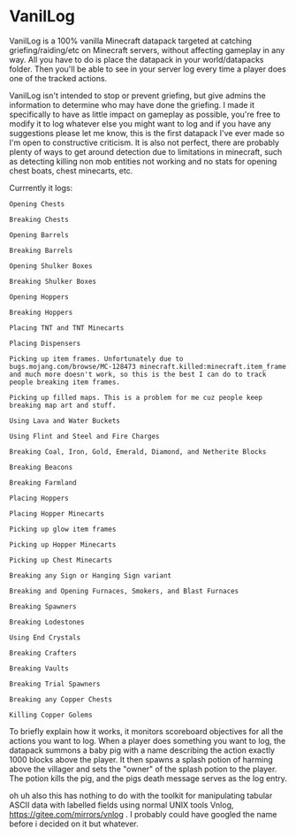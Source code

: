 # VanilLog
VanilLog is a 100% vanilla Minecraft datapack targeted at catching griefing/raiding/etc on Minecraft servers, without affecting gameplay in any way. All you have to do is place the datapack in your world/datapacks folder. Then you'll be able to see in your server log every time a player does one of the tracked actions. 

VanilLog isn't intended to stop or prevent griefing, but give admins the information to determine who may have done the griefing. I made it specifically to have as little impact on gameplay as possible, you're free to modify it to log whatever else you might want to log and if you have any suggestions please let me know, this is the first datapack I've ever made so I'm open to constructive criticism. It is also not perfect, there are probably plenty of ways to get around detection due to limitations in minecraft, such as detecting killing non mob entities not working and no stats for opening chest boats, chest minecarts, etc.

Currrently it logs:

    Opening Chests
    
    Breaking Chests
    
    Opening Barrels
    
    Breaking Barrels
    
    Opening Shulker Boxes
    
    Breaking Shulker Boxes
    
    Opening Hoppers
    
    Breaking Hoppers
    
    Placing TNT and TNT Minecarts
    
    Placing Dispensers
    
    Picking up item frames. Unfortunately due to bugs.mojang.com/browse/MC-128473 minecraft.killed:minecraft.item_frame and much more doesn't work, so this is the best I can do to track people breaking item frames.
    
    Picking up filled maps. This is a problem for me cuz people keep breaking map art and stuff.
    
    Using Lava and Water Buckets
    
    Using Flint and Steel and Fire Charges
    
    Breaking Coal, Iron, Gold, Emerald, Diamond, and Netherite Blocks
    
    Breaking Beacons
    
    Breaking Farmland

    Placing Hoppers

    Placing Hopper Minecarts

    Picking up glow item frames

    Picking up Hopper Minecarts

    Picking up Chest Minecarts

    Breaking any Sign or Hanging Sign variant

    Breaking and Opening Furnaces, Smokers, and Blast Furnaces

    Breaking Spawners

    Breaking Lodestones

    Using End Crystals

    Breaking Crafters

    Breaking Vaults

    Breaking Trial Spawners

    Breaking any Copper Chests

    Killing Copper Golems

    
    
To briefly explain how it works, it monitors scoreboard objectives for all the actions you want to log. When a player does something you want to log, the datapack summons a baby pig with a name describing the action exactly 1000 blocks above the player. It then spawns a splash potion of harming above the villager and sets the "owner" of the splash potion to the player. The potion kills the pig, and the pigs death message serves as the log entry.

oh uh also this has nothing to do with the toolkit for manipulating tabular ASCII data with labelled fields using normal UNIX tools Vnlog, https://gitee.com/mirrors/vnlog . I probably could have googled the name before i decided on it but whatever.
